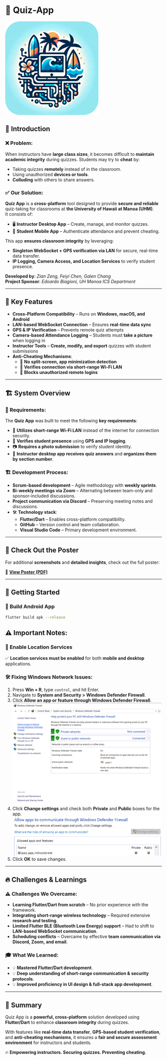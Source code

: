 # 🎯 Quiz-App
<img src="QuizApp-Instructor/images/quiz_app_logo_round.png" width="300" height="300"/>

## 📝 Introduction

### ❌ Problem:
When instructors have **large class sizes**, it becomes difficult to **maintain academic integrity** during quizzes. Students may try to **cheat** by:
- Taking quizzes **remotely** instead of in the classroom.
- Using unauthorized **devices or tools**.
- **Colluding** with others to share answers.

### ✅ Our Solution:
**Quiz App** is a **cross-platform** tool designed to provide **secure and reliable** quiz-taking for classrooms at **the University of Hawaii at Manoa (UHM)**.  
It consists of:
- 🖥️ **Instructor Desktop App** – Create, manage, and monitor quizzes.
- 📱  **Student Mobile App** – Authenticate attendance and prevent cheating.

This app **ensures classroom integrity** by leveraging:
- **Singleton WebSocket + GPS verification via LAN** for secure, real-time data transfer.
- **IP Logging, Camera Access, and Location Services** to verify student presence.

**Developed by**: _Zian Zeng, Feiyi Chen, Galen Chang_  
**Project Sponsor**: _Edoardo Biagioni, UH Manoa ICS Department_  

---

## 📌 Key Features
- **Cross-Platform Compatibility** – Runs on **Windows, macOS, and Android**  
- **LAN-based WebSocket Connection** – Ensures **real-time data sync**  
- **GPS & IP Verification** – Prevents remote quiz attempts  
- **Camera-based Attendance Logging** – Students must **take a picture** when logging in  
- **Instructor Tools** – **Create, modify, and export** quizzes with student submissions  
- **Anti-Cheating Mechanisms**:
   - 📵 **No split-screen, app minimization detection**
   - 📶 **Verifies connection via short-range Wi-Fi LAN**
   - 📍 **Blocks unauthorized remote logins**  

---

## 🏗️ System Overview

### 🎯 Requirements:
The **Quiz App** was built to meet the following **key requirements**:
- 📡 **Utilizes short-range Wi-Fi LAN** instead of the internet for connection security.
- 📍 **Verifies student presence** using **GPS and IP logging**.
- 📷 **Requires a photo submission** to verify student identity.
- 📝 **Instructor desktop app receives quiz answers** and **organizes them by section number**.

### 🏗️ Development Process:
- **Scrum-based development** – Agile methodology with **weekly sprints**.
- **Bi-weekly meetings via Zoom** – Alternating between team-only and sponsor-included discussions.
- **Project communication via Discord** – Preserving meeting notes and discussions.
- 🛠️ **Technology stack**:
  - **Flutter/Dart** – Enables cross-platform compatibility.
  - **GitHub** – Version control and team collaboration.
  - **Visual Studio Code** – Primary development environment.

---

## 📄 Check Out the Poster
For additional **screenshots** and **detailed insights**, check out the full poster:

📌 **[View Poster (PDF)](Quiz%20App%20Poster.pdf)**

---

## 🚀 Getting Started

### 📱 Build Android App
```bash
flutter build apk --release
```
## ⚠️ Important Notes:

### 📍 Enable Location Services
✅ **Location services must be enabled** for both **mobile and desktop** applications.

### 🛠 Fixing Windows Network Issues:
1. Press **Win + R**, type `control`, and hit Enter.
2. Navigate to **System and Security > Windows Defender Firewall**.
3. Click **Allow an app or feature through Windows Defender Firewall**.
   <img src="QuizApp-Instructor\images\quiz_app_winddows_defender_firewall_1.png"/>
4. Click **Change settings** and check both **Private** and **Public** boxes for the app.
   <img src="QuizApp-Instructor\images\quiz_app_winddows_defender_firewall_2.png"/>
5. Click **OK** to save changes.

---

## 🔥 Challenges & Learnings

### ⚠️ Challenges We Overcame:
- **Learning Flutter/Dart from scratch** – No prior experience with the framework.
- **Integrating short-range wireless technology** – Required extensive **research and testing**.
- **Limited Flutter BLE (Bluetooth Low Energy) support** – Had to shift to **LAN-based WebSocket communication**.
- **Scheduling conflicts** – Overcame by effective **team communication via Discord, Zoom, and email**.

### 🎓 What We Learned:
- 💡 **Mastered Flutter/Dart development**.
- 💡 **Deep understanding of short-range communication & security protocols**.
- 💡 **Improved proficiency in UI design & full-stack app development**.

---

## 📢 Summary

Quiz App is a **powerful, cross-platform** solution developed using **Flutter/Dart** to enhance **classroom integrity** during quizzes.  

With features like **real-time data transfer**, **GPS-based student verification**, and **anti-cheating mechanisms**, it ensures a **fair and secure assessment environment** for instructors and students.

🔥 **Empowering instructors. Securing quizzes. Preventing cheating.**

